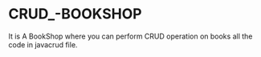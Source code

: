 # CRUD_-BOOKSHOP


It is A BookShop where you can perform CRUD operation on books
all the code in javacrud file.
